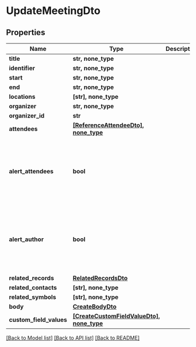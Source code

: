 # UpdateMeetingDto


## Properties
Name | Type | Description | Notes
------------ | ------------- | ------------- | -------------
**title** | **str, none_type** |  | 
**identifier** | **str, none_type** |  | 
**start** | **str, none_type** |  | 
**end** | **str, none_type** |  | 
**locations** | **[str], none_type** |  | [optional] 
**organizer** | **str, none_type** |  | [optional] 
**organizer_id** | **str** |  | [optional] 
**attendees** | [**[ReferenceAttendeeDto], none_type**](ReferenceAttendeeDto.md) |  | [optional] 
**alert_attendees** | **bool** |  | [optional]  if omitted the server will use the default value of False
**alert_author** | **bool** |  | [optional]  if omitted the server will use the default value of False
**related_records** | [**RelatedRecordsDto**](RelatedRecordsDto.md) |  | [optional] 
**related_contacts** | **[str], none_type** |  | [optional] 
**related_symbols** | **[str], none_type** |  | [optional] 
**body** | [**CreateBodyDto**](CreateBodyDto.md) |  | [optional] 
**custom_field_values** | [**[CreateCustomFieldValueDto], none_type**](CreateCustomFieldValueDto.md) |  | [optional] 

[[Back to Model list]](../README.md#documentation-for-models) [[Back to API list]](../README.md#documentation-for-api-endpoints) [[Back to README]](../README.md)


